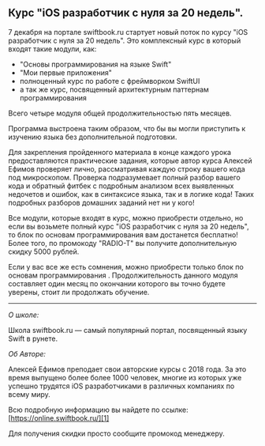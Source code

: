 ## Курс "iOS разработчик с нуля за 20 недель".

7 декабря на портале swiftbook.ru стартует новый поток по курсу "iOS разработчик с нуля за 20 недель". Это комплексный курс в который входят  такие модули, как: 

- "Основы программирования на языке Swift"
- "Мои первые приложения"
- полноценный курс по работе с фреймворком SwiftUI
- а так же курс, посвященный архитектурным паттернам программирования

Всего четыре модуля общей продолжительностью пять месяцев. 

Программа выстроена таким образом, что бы вы могли приступить к изучению языка без дополнительной подготовки.

Для закрепления пройденного материала в конце каждого урока предоставляются практические задания, которые автор курса Алексей Ефимов проверяет лично, рассматривая каждую строку вашего кода под микроскопом. Проверка подразумевает полный разбор вашего кода и обратный фитбек с подробным анализом всех выявленных недочетов и ошибок, как в синтаксисе языка, так и в логике кода! Таких подробных разборов домашних заданий нет ни у кого!

Все модули, которые входят в курс, можно приобрести отдельно, но если вы возьмете полный курс "iOS разработчик с нуля за 20 недель", то блок по основам программирования вам достанется бесплатно! Более того, по промокоду "RADIO-T" вы получите дополнительную скидку 5000 рублей.

Если у вас все же есть сомнения, можно приобрести только блок по основам программирования . Продолжительность данного модуля составляет один месяц по окончании которого вы точно будете уверены, стоит ли продолжать обучение. 

---

*О школе:*

Школа swiftbook.ru — самый популярный портал, посвященный языку Swift в рунете. 

*Об Авторе:*

Алексей Ефимов преподает свои авторские курсы с 2018 года. За это время выпущено более более 1000 человек, многие из которых уже успешно трудятся iOS разработчиками в различных компаниях по всему миру. 

Всю подробную информацию вы найдете по ссылке: [https://online.swiftbook.ru/][1]

Для получения скидки просто сообщите промокод менеджеру.

[1]:	https://online.swiftbook.ru/